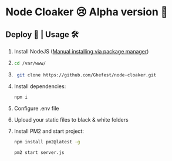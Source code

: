 # Node Cloaker 😢 Alpha version 🤥

## Deploy 🐳 | Usage 🛠

1. Install NodeJS ([Manual installing via package manager](https://nodejs.org/en/download/package-manager/))
2. ```bash
   cd /var/www/
   ```
3. ```bash
    git clone https://github.com/Ghefest/node-cloaker.git
   ```
4. Install dependencies:

   ```bash
   npm i
   ```

5. Configure .env file
6. Upload your static files to black & white folders

7. Install PM2 and start project:
   ```bash
   npm install pm2@latest -g
   ```
   ```bash
   pm2 start server.js
   ```
